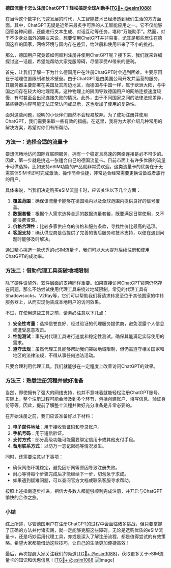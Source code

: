 **德国流量卡怎么注册ChatGPT？轻松搞定全球AI助手[[TG💪+ @esim1088](https://t.me/s/esim1088)]**

在当今这个数字化飞速发展的时代，人工智能技术已经渗透到我们生活的方方面面。其中，ChatGPT无疑是近年来最炙手可热的人工智能应用之一。它不仅能够回答各种问题，还能进行文本生成、对话互动等任务，堪称“万能助手”。然而，对于不少身处海外的朋友来说，想要使用ChatGPT并非易事，尤其是那些居住在德国这样的国家，网络环境与国内存在差异，给注册和使用带来了不小的挑战。

那么，德国用户究竟该如何顺利注册并使用ChatGPT呢？接下来，我们就来详细探讨这一话题，希望能帮助大家克服障碍，尽情享受AI带来的便利。

首先，让我们了解一下为什么德国用户在注册ChatGPT时会遇到困难。主要原因在于地理位置限制和技术壁垒。由于ChatGPT是由美国公司开发并运营的服务，其服务器主要部署在美国及其周边地区，而德国与中国一样，属于欧洲大陆，与中国之间存在较大的地理距离。这种物理上的隔阂导致德国用户的网络连接速度较慢，有时甚至会出现连接失败的情况。此外，由于不同国家之间的法律法规差异，某些特定内容可能无法正常访问或显示，这也增加了使用的复杂性。

面对这些问题，聪明的小伙伴们自然不会轻易放弃。为了成功注册并使用ChatGPT，我们需要采取一些有效的措施。在这里，我将为大家介绍几种常用的解决方案，希望对你们有所帮助。

### 方法一：选择合适的流量卡

要想流畅地访问国际互联网服务，拥有一个稳定且高速的网络连接是必不可少的。因此，第一步就是挑选一张适合自己的德国流量卡。目前市面上有许多优质的流量卡可供选择，比如支持eSIM功能的产品就非常受欢迎。这类流量卡的优势在于无需实体SIM卡即可完成激活，操作简单快捷，非常适合经常需要更换设备或者旅行的用户。

具体来说，当我们决定购买eSIM流量卡时，应该关注以下几个方面：
1. **覆盖范围**：确保该流量卡能够在德国境内以及全球范围内提供良好的信号覆盖。
2. **数据套餐**：根据个人需求选择合适的数据流量套餐，既要满足日常使用，又不能浪费资源。
3. **价格合理性**：比较多家供应商的价格和服务条款，寻找性价比最高的选项。
4. **客服支持**：确认供应商是否提供了完善的售后服务和技术支持，以便在遇到问题时能够及时解决。

通过精心挑选一款优秀的eSIM流量卡，我们可以大大提升后续注册和使用ChatGPT的成功率。

### 方法二：借助代理工具突破地域限制

除了硬件设施外，软件层面的支持同样重要。如果直接访问ChatGPT官网仍然存在问题，那么不妨尝试使用代理工具来绕过地域限制。常见的代理工具有Shadowsocks、V2Ray等，它们可以帮助我们将请求转发至位于其他国家的中转服务器上，从而实现伪装成本地用户的访问效果。

不过，在使用这些工具之前，请务必注意以下几点：
1. **安全性考量**：选择信誉良好、经过验证的代理服务提供商，避免泄露个人信息或遭受恶意攻击。
2. **性能测试**：事先对代理工具进行速度和稳定性测试，确保其能满足实际使用的需求。
3. **遵守法规**：虽然代理工具能够帮助我们突破地域限制，但仍需遵守相关国家和地区的法律法规，不得从事任何违法活动。

只要合理利用代理工具，我们就能够在一定程度上改善访问ChatGPT的效果。

### 方法三：熟悉注册流程并做好准备

当然，即使拥有了强大的网络支持，也并不意味着就能轻松注册ChatGPT账号。实际上，整个注册过程可能会涉及到多个环节，包括创建账户、填写信息、验证身份等等。因此，提前了解整个流程并做好充分准备是非常必要的。

在开始注册之前，我们应该准备好以下材料：
1. **电子邮件地址**：用于接收验证码和登录账户。
2. **手机号码**：用于短信验证。
3. **支付方式**：部分高级功能可能需要绑定信用卡或其他支付手段。
4. **备用联系方式**：以防万一忘记密码等情况发生。

同时，还需要注意以下事项：
- 确保网络环境稳定，避免因断网等原因导致注册失败。
- 耐心等待每个步骤完成后才能继续下一步，切勿急于求成。
- 如果遇到疑难问题，可以查阅官方文档或联系客服寻求帮助。

按照上述指南逐步推进，相信大多数人都能够顺利完成注册，并开启与ChatGPT愉快的合作之旅。

### 小结

综上所述，尽管德国用户在注册ChatGPT的过程中会面临诸多挑战，但只要掌握了正确的方法并付诸实践，就一定能够克服这些障碍。无论是选购优质的eSIM流量卡，还是巧妙运用代理工具，亦或是深入了解注册流程，都是值得尝试的有效策略。希望大家都能借助这些技巧，让自己的生活更加便捷高效！

最后，再次提醒大家关注我们的频道[[TG💪+ @esim1088](https://t.me/s/esim1088)]，获取更多关于eSIM流量卡的知识和优惠信息！[[TG💪+ @esim1088](https://t.me/s/esim1088) ![Image](https://i.postimg.cc/4NQfJmqS/Snipaste-2025-05-13-00-14-12.png)]